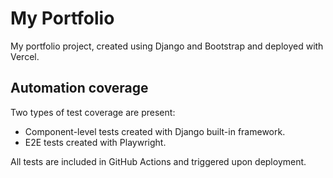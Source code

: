 # My Portfolio
<p>My portfolio project, created using Django and Bootstrap and deployed with Vercel.</p>
<h2>Automation coverage</h2>
<p>Two types of test coverage are present:
<ul>
  <li>Component-level tests created with Django built-in framework.</li>
  <li>E2E tests created with Playwright.</li>
</ul>

All tests are included in GitHub Actions and triggered upon deployment.</p> 
